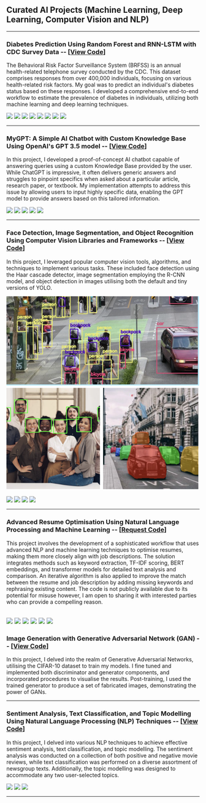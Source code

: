 ## Curated AI Projects (Machine Learning, Deep Learning, Computer Vision and NLP)

---
### Diabetes Prediction Using Random Forest and RNN-LSTM with CDC Survey Data -- [[View Code](https://colab.research.google.com/drive/1j8tg9IQpLnMZbguNvT715ACqKfhf1Edo?usp=sharing)]

The Behavioral Risk Factor Surveillance System (BRFSS) is an annual health-related telephone survey conducted by the CDC. This dataset comprises responses from over 400,000 individuals, focusing on various health-related risk factors. My goal was to predict an individual's diabetes status based on these responses. I developed a comprehensive end-to-end workflow to estimate the prevalence of diabetes in individuals, utilizing both machine learning and deep learning techniques. 


[![](https://img.shields.io/badge/Python-3670A0?style=flat-square&logo=python&logoColor=ffdd54)](#)
[![](https://img.shields.io/badge/-%23276DC3.svg?style=flat-square&logo=r&logoColor=white)](#)
[![](https://img.shields.io/badge/TensorFlow-%23FF6F00.svg?style=flat-square&logo=TensorFlow&logoColor=white)](#)
[![](https://img.shields.io/badge/Keras-%23D00000.svg?style=flat-square&logo=Keras&logoColor=white)](#)
[![](https://img.shields.io/badge/scikit--learn-%23F7931E.svg?style=flat-square&logo=scikit-learn&logoColor=white)](#)
[![](https://img.shields.io/badge/numpy-%23013243.svg?style=flat-square&logo=numpy&logoColor=white)](#)
[![](https://img.shields.io/badge/pandas-%23150458.svg?style=flat-square&logo=pandas&logoColor=white)](#)
[![](https://img.shields.io/badge/jupyter-%23FA0F00.svg?style=flat-square&logo=jupyter&logoColor=white)](#)

<!--[![](https://img.shields.io/badge/PyTorch-%23EE4C2C.svg?style=for-the-badge&logo=PyTorch&logoColor=white)](#)-->
<!-- [![](https://img.shields.io/badge/SciPy-%230C55A5.svg?style=for-the-badge&logo=scipy&logoColor=%white)](#) -->

---

### MyGPT: A Simple AI Chatbot with Custom Knowledge Base Using OpenAI's GPT 3.5 model -- [[View Code](https://colab.research.google.com/drive/1HVHzCoDj3gmLwTlzjJ3W8ovHOC5nVavi?usp=sharing)]

In this project, I developed a proof-of-concept AI chatbot capable of answering queries using a custom Knowledge Base provided by the user. While ChatGPT is impressive, it often delivers generic answers and struggles to pinpoint specifics when asked about a particular article, research paper, or textbook. My implementation attempts to address this issue by allowing users to input highly specific data, enabling the GPT model to provide answers based on this tailored information.

[![](https://img.shields.io/badge/OpenAI-412991.svg?style=flat-square&logo=OpenAI&logoColor=white)](#)
[![](https://img.shields.io/badge/Python-3670A0?style=flat-square&logo=python&logoColor=ffdd54)](#)
[![](https://img.shields.io/badge/jupyter-%23FA0F00.svg?style=flat-square&logo=jupyter&logoColor=white)](#)
[![](https://img.shields.io/badge/LangChain-Framework-yellowgreen?style=flat-square&logo=#3776AB)](#)
[![](https://img.shields.io/badge/LlamaIndex-Framework-lightgrey?style=flat-square&logo=#3776AB)](#)

---

### Face Detection, Image Segmentation, and Object Recognition Using Computer Vision Libraries and Frameworks -- [[View Code](https://colab.research.google.com/drive/19N4pqxoeemhHUxrX4mIcKXx-5cnulv-k?usp=sharing)]

In this project, I leveraged popular computer vision tools, algorithms, and techniques to implement various tasks. These included face detection using the Haar cascade detector, image segmentation employing the R-CNN model, and object detection in images utilising both the default and tiny versions of YOLO.

<p align="center">
  <img src="images/ImgReg.png?raw=true"/>
</p>

[![](https://img.shields.io/badge/Python-3670A0?style=flat-square&logo=python&logoColor=ffdd54)](#)
[![](https://img.shields.io/badge/TensorFlow-%23FF6F00.svg?style=flat-square&logo=TensorFlow&logoColor=white)](#)
[![](https://img.shields.io/badge/opencv-%23white.svg?style=flat-square&logo=opencv&logoColor=white)](#)
[![](https://img.shields.io/badge/jupyter-%23FA0F00.svg?style=flat-square&logo=jupyter&logoColor=white)](#)

---
### Advanced Resume Optimisation Using Natural Language Processing and Machine Learning -- [[Request Code](mailto:amunif@outlook.com)]

This project involves the development of a sophisticated workflow that uses advanced NLP and machine learning techniques to optimise resumes, making them more closely align with job descriptions. The solution integrates methods such as keyword extraction, TF-IDF scoring, BERT embeddings, and transformer models for detailed text analysis and comparison. An iterative algorithm is also applied to improve the match between the resume and job description by adding missing keywords and rephrasing existing content. The code is not publicly available due to its potential for misuse however, I am open to sharing it with interested parties who can provide a compelling reason. 

[![](https://img.shields.io/badge/Python-3670A0?style=flat-square&logo=python&logoColor=ffdd54)](#)
[![](https://img.shields.io/badge/scikit--learn-%23F7931E.svg?style=flat-square&logo=scikit-learn&logoColor=white)](#)
[![](https://img.shields.io/badge/jupyter-%23FA0F00.svg?style=flat-square&logo=jupyter&logoColor=white)](#)
[![](https://img.shields.io/badge/OpenAI-412991.svg?style=flat-square&logo=OpenAI&logoColor=white)](#)
[![](https://img.shields.io/badge/numpy-%23013243.svg?style=flat-square&logo=numpy&logoColor=white)](#)
[![](https://img.shields.io/badge/pandas-%23150458.svg?style=flat-square&logo=pandas&logoColor=white)](#)
---

### Image Generation with Generative Adversarial Network (GAN) --  [[View Code](https://colab.research.google.com/drive/14XIIth9H1xNRdXDW5V20G9cmZQwRaFkv?usp=sharing)]

In this project, I delved into the realm of Generative Adversarial Networks, utilising the CIFAR-10 dataset to train my models. I fine tuned and implemented both discriminator and generator components, and incorporated procedures to visualise the results. Post-training, I used the trained generator to produce a set of fabricated images, demonstrating the power of GANs.

---
### Sentiment Analysis, Text Classification, and Topic Modelling Using Natural Language Processing (NLP) Techniques -- [[View Code](https://colab.research.google.com/drive/1QT73I4Go8q1prt90v_V3K8dPCQecpZuQ?usp=sharing)]

In this project, I delved into various NLP techniques to achieve effective sentiment analysis, text classification, and topic modelling. The sentiment analysis was conducted on a collection of both positive and negative movie reviews, while text classification was performed on a diverse assortment of newsgroup texts. Additionally, the topic modelling was designed to accommodate any two user-selected topics.

[![](https://img.shields.io/badge/Python-3670A0?style=flat-square&logo=python&logoColor=ffdd54)](#)
[![](https://img.shields.io/badge/scikit--learn-%23F7931E.svg?style=flat-square&logo=scikit-learn&logoColor=white)](#)
[![](https://img.shields.io/badge/jupyter-%23FA0F00.svg?style=flat-square&logo=jupyter&logoColor=white)](#)

---
